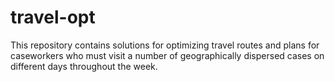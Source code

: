 # travel-opt
This repository contains solutions for optimizing travel routes and plans for caseworkers who must visit a number of geographically dispersed cases on different days throughout the week.
